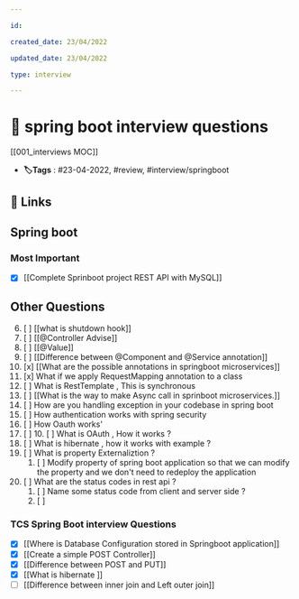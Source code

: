 ```yaml
---

id:

created_date: 23/04/2022

updated_date: 23/04/2022

type: interview

---
```


# 📑 spring boot interview questions
[[001_interviews MOC]]

- **🏷️Tags** : #23-04-2022, #review, #interview/springboot

## 🔗 Links

##  Spring boot 

### Most Important 
- [x] [[Complete Sprinboot project REST API with MySQL]]

## Other Questions
6. [ ] [[what is shutdown hook]]
9. [ ] [[@Controller Advise]]
10. [ ] [[@Value]] 
11. [ ] [[Difference between @Component and @Service annotation]]
1. [x] [[What are the possible annotations in springboot microservices]]
2. [x] What if we apply RequestMapping annotation to a class
3. [ ] What is RestTemplate , This is synchronous
4. [ ] [[What is the way to make Async call in sprinboot microservices.]]
11. [ ] How are you handling exception in your codebase in spring boot
12. [ ] How authentication works with spring security
13. [ ] How Oauth works'
14. [ ] 10. [ ] What is OAuth , How it works ?
11. [ ] What is hibernate , how it works with example ?
9. [ ] What is property Externaliztion ?
	1. [ ] Modify property of spring boot application so that we can modify the property and we don't need to redeploy the application
8. [ ] What are the status codes in rest api ?
	1. [ ] Name some status code from client and server side ?
	2. [ ] 
### TCS Spring Boot interview Questions
- [x] [[Where is Database Configuration stored in Springboot application]]
- [x] [[Create a simple POST Controller]]
- [x] [[Difference between POST and PUT]]
- [x] [[What is hibernate ]]
- [ ] [[Difference between inner join and Left outer join]]
